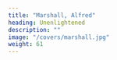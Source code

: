 ```yaml
---
title: "Marshall, Alfred"
heading: Unenlightened
description: ""
image: "/covers/marshall.jpg"
weight: 61
---
```

